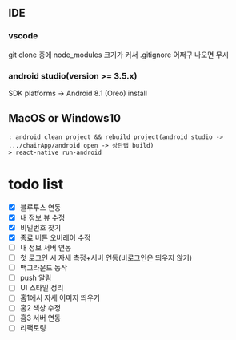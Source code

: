 ## IDE
### vscode
git clone 중에 node_modules 크기가 커서 .gitignore 어쩌구 나오면 무시
### android studio(version >= 3.5.x)
SDK platforms -> Android 8.1 (Oreo) install 

## MacOS or Windows10

```
: android clean project && rebuild project(android studio -> .../chairApp/android open -> 상단탭 build)
> react-native run-android
```


# todo list
- [x] 블루투스 연동
- [x] 내 정보 뷰 수정
- [x] 비밀번호 찾기 
- [x] 종료 버튼 오버레이 수정
- [ ] 내 정보 서버 연동
- [ ] 첫 로그인 시 자세 측정+서버 연동(비로그인은 띄우지 않기)
- [ ] 백그라운드 동작
- [ ] push 알림
- [ ] UI 스타일 정리
- [ ] 홈1에서 자세 이미지 띄우기
- [ ] 홈2 색상 수정
- [ ] 홈3 서버 연동
- [ ] 리팩토링
